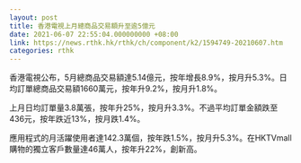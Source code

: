 ```yaml
---
layout: post
title: 香港電視上月總商品交易額升至逾5億元
date: 2021-06-07 22:55:04.000000000 +08:00
link: https://news.rthk.hk/rthk/ch/component/k2/1594749-20210607.htm
categories: rthk
---
```


香港電視公布，5月總商品交易額達5.14億元，按年增長8.9%，按月升5.3%。日均訂單總商品交易額1660萬元，按年升9.2%，按月升1.8%。

上月日均訂單量3.8萬張，按年升25%，按月升3.3%。不過平均訂單金額跌至436元，按年跌近13%，按月跌1.4%。

應用程式的月活躍使用者達142.3萬個，按年跌1.5%，按月升5.3%。在HKTVmall購物的獨立客戶數量達46萬人，按年升22%，創新高。
